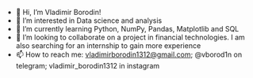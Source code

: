 - 👋 Hi, I’m Vladimir Borodin!
- 👀 I’m interested in Data science and analysis
- 🌱 I’m currently learning Python, NumPy, Pandas, Matplotlib and SQL
- 💞️ I’m looking to collaborate on a project in financial technologies. I am also searching for an internship to gain more experience
- 📫 How to reach me: vladimirborodin1312@gmail.com; @vborod1n on telegram; vladimir_borodin1312 in instagram

